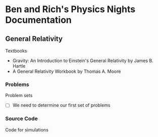 # Ben and Rich's Physics Nights Documentation

## General Relativity

Textbooks
* Gravity: An Introduction to Einstein's General Relativity by James B. Hartle
* A General Relativity Workbook by Thomas A. Moore

### Problems

Problem sets
- [ ] We need to determine our first set of problems

### Source Code

Code for simulations
